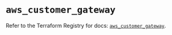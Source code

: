# `aws_customer_gateway`

Refer to the Terraform Registry for docs: [`aws_customer_gateway`](https://registry.terraform.io/providers/hashicorp/aws/6.14.0/docs/resources/customer_gateway).
